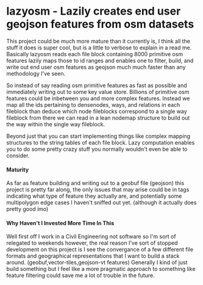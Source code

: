 # lazyosm - Lazily creates end user geojson features from osm datasets 

This project could be much more mature than it currently is, I think all the stuff it does is super cool, but is a little to verbose to explain in a read me. Basically lazyosm reads each file block containing 8000 primitive osm features lazily maps those to id ranges and enables one to filter, build, and write out end user osm features as geojson much much faster than any methodology I've seen. 

So instead of say reading osm primitive features as fast as possible and immediately writing out to some key value store. Billions of primitive osm features could be inbetween you and more complex features. Instead we map all the ids pertaining to densenodes, ways, and relations in each fileblock than deduce which node fileblocks correspond to a single way fileblock from there we can read in a lean nodemap structure to build out the way within the single way fileblock. 

Beyond just that you can start implementing things like complex mapping structures to the string tables of each file block.
Lazy computation enables you to do some pretty crazy stuff you normally wouldn't even be able to consider. 

#### Maturity

As far as feature building and writing out to a geobuf file (geojson) this project is pretty far along, the only issues that may arise could be in tags indicating what type of feature they actually are, and potentially some multipolygon edge cases I haven't sniffed out yet. (although it actually does pretty good imo) 

#### Why Haven't I Invested More Time In This 

Well first off I work in a Civil Engineering not software so I'm sort of relegated to weekends however, the real reason I've sort of stopped development on this project is I see the convergance of a few different file formats and geographical representations that I want to build a stack around. (geobuf,vector-tiles,geojson-vt features) Generally I kind of just build something but I feel like a more pragmatic approach to something like feature filtering could save me a lot of trouble in the future. 


